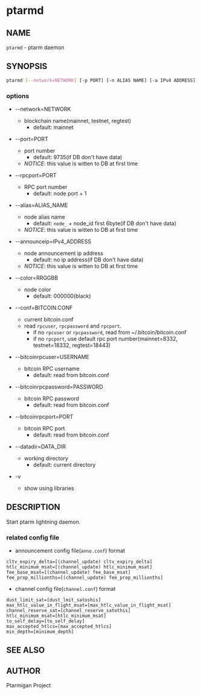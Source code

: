 # ptarmd

## NAME

`ptarmd` - ptarm daemon

## SYNOPSIS

```bash
ptarmd [--network=NETWORK] [-p PORT] [-n ALIAS NAME] [-a IPv4 ADDRESS] [-c BITCOIN.CONF]
```

### options

* --network=NETWORK
  * blockchain name(mainnet, testnet, regtest)
    * default: mainnet

* --port=PORT
  * port number
    * default: 9735(if DB don't have data)
  * _NOTICE_: this value is witten to DB at first time

* --rpcport=PORT
  * RPC port number
    * default: node port + 1

* --alias=ALIAS_NAME
  * node alias name
    * default: `node_` + node_id first 6byte(if DB don't have data)
  * _NOTICE_: this value is witten to DB at first time

* --announceip=IPv4_ADDRESS
  * node announcement ip address
    * default: no ip address(if DB don't have data)
  * _NOTICE_: this value is witten to DB at first time

* --color=RRGGBB
  * node color
    * default: 000000(black)

* --conf=BITCOIN.CONF
  * current bitcoin.conf
  * read `rpcuser`, `rpcpassword` and `rpcport`.
    * if no `rpcuser` or `rpcpassword`, read from ~/.bitcoin/bitcoin.conf
    * if no `rpcport`, use default rpc port number(mainnet=8332, testnet=18332, regtest=18443)

* --bitcoinrpcuser=USERNAME
  * bitcoin RPC username
    * default: read from bitcoin.conf

* --bitcoinrpcpassword=PASSWORD
  * bitcoin RPC password
    * default: read from bitcoin.conf

* --bitcoinrpcport=PORT
  * bitcoin RPC port
    * default: read from bitcoin.conf

* --datadir=DATA_DIR
  * working directory
    * default: current directory

* -v
  * show using libraries

## DESCRIPTION

Start ptarm lightning daemon.

### related config file

* announcement config file(`anno.conf`) format

```text
cltv_expiry_delta=[(channel_update) cltv_expiry_delta]
htlc_minimum_msat=[(channel_update) htlc_minimum_msat]
fee_base_msat=[(channel_update) fee_base_msat]
fee_prop_millionths=[(channel_update) fee_prop_millionths]
```

* channel config file(`channel.conf`) format

```text
dust_limit_sat=[dust_lmit_satoshis]
max_htlc_value_in_flight_msat=[max_htlc_value_in_flight_msat]
channel_reserve_sat=[channel_reserve_satothis]
htlc_minimum_msat=[htlc_minimum_msat]
to_self_delay=[to_self_delay]
max_accepted_htlcs=[max_accepted_htlcs]
min_depth=[minimum_depth]
```

## SEE ALSO

## AUTHOR

Ptarmigan Project
